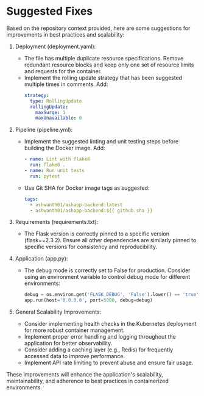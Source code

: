 # Suggested Fixes

Based on the repository context provided, here are some suggestions for improvements in best practices and scalability:

1. Deployment (deployment.yaml):
   - The file has multiple duplicate resource specifications. Remove redundant resource blocks and keep only one set of resource limits and requests for the container.
   - Implement the rolling update strategy that has been suggested multiple times in comments. Add:
     ```yaml
     strategy:
       type: RollingUpdate
       rollingUpdate:
         maxSurge: 1
         maxUnavailable: 0
     ```

2. Pipeline (pipeline.yml):
   - Implement the suggested linting and unit testing steps before building the Docker image. Add:
     ```yaml
     - name: Lint with flake8
       run: flake8 .
     - name: Run unit tests
       run: pytest
     ```
   - Use Git SHA for Docker image tags as suggested:
     ```yaml
     tags: 
       - ashwanth01/ashapp-backend:latest
       - ashwanth01/ashapp-backend:${{ github.sha }}
     ```

3. Requirements (requirements.txt):
   - The Flask version is correctly pinned to a specific version (flask==2.3.2). Ensure all other dependencies are similarly pinned to specific versions for consistency and reproducibility.

4. Application (app.py):
   - The debug mode is correctly set to False for production. Consider using an environment variable to control debug mode for different environments:
     ```python
     debug = os.environ.get('FLASK_DEBUG', 'False').lower() == 'true'
     app.run(host='0.0.0.0', port=5000, debug=debug)
     ```

5. General Scalability Improvements:
   - Consider implementing health checks in the Kubernetes deployment for more robust container management.
   - Implement proper error handling and logging throughout the application for better observability.
   - Consider adding a caching layer (e.g., Redis) for frequently accessed data to improve performance.
   - Implement API rate limiting to prevent abuse and ensure fair usage.

These improvements will enhance the application's scalability, maintainability, and adherence to best practices in containerized environments.
